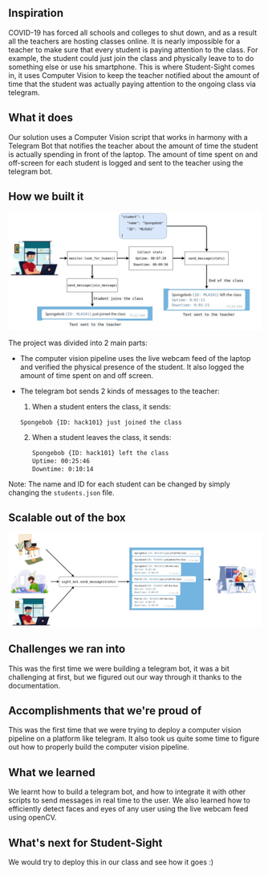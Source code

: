 ## Inspiration
COVID-19 has forced all schools and colleges to shut down, and as a result all the teachers are hosting classes online. 
It is nearly impossible for a teacher to make sure that every student is paying attention to the class. For example, the student could just join the class and physically leave to to do something else or use his smartphone.
This is where Student-Sight comes in, it uses Computer Vision to keep the teacher notified about the amount of time that the student was actually paying attention to the ongoing class via telegram. 

## What it does
Our solution uses a Computer Vision script that works in harmony with a Telegram Bot that notifies the teacher about the amount of time the student is actually spending in front of the laptop. The amount of time spent on and off-screen for each student is logged and sent to the teacher using the telegram bot. 

## How we built it
<img src = "https://raw.githubusercontent.com/Mainakdeb/student-sight/main/images/student-sight.jpg">

The project was divided into 2 main parts:
* The computer vision pipeline uses the live webcam feed of the laptop and verified the physical presence of the student. It also logged the amount of time spent on and off screen.
* The telegram bot sends 2 kinds of messages to the teacher:
    1. When a student enters the class, it sends: 

        
    ```
    Spongebob {ID: hack101} just joined the class
    ```
    
    2. When a student leaves the class, it sends:

         
        ```
       Spongebob {ID: hack101} left the class 
       Uptime: 00:25:46 
       Downtime: 0:10:14
        ```
Note: The name and ID for each student can be changed by simply changing the `students.json` file. 

## Scalable out of the box
<img src = "https://raw.githubusercontent.com/Mainakdeb/student-sight/main/images/student-sight-scalable.jpg">

## Challenges we ran into
This was the first time we were building a telegram bot, it was a bit challenging at first, but we figured out our way through it thanks to the documentation. 

## Accomplishments that we're proud of
This was the first time that we were trying to deploy a computer vision pipeline on a platform like telegram. It also took us quite some time to figure out how to properly build the computer vision pipeline. 

## What we learned
We learnt how to build a telegram bot, and how to integrate it with other scripts to send messages in real time to the user. We also learned how to efficiently detect faces and eyes of any user using the live webcam feed using openCV. 

## What's next for Student-Sight
We would try to deploy this in our class and see how it goes :)

